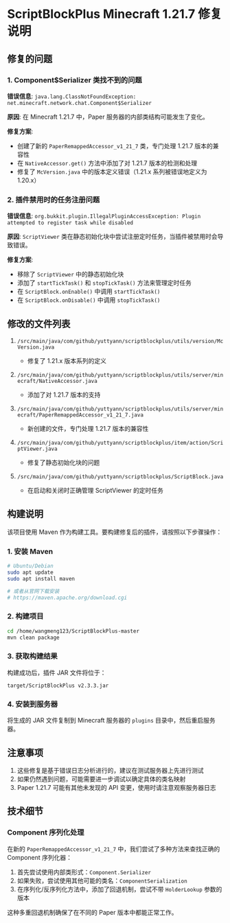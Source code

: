 # ScriptBlockPlus Minecraft 1.21.7 修复说明

## 修复的问题

### 1. Component$Serializer 类找不到的问题
**错误信息**: `java.lang.ClassNotFoundException: net.minecraft.network.chat.Component$Serializer`

**原因**: 在 Minecraft 1.21.7 中，Paper 服务器的内部类结构可能发生了变化。

**修复方案**: 
- 创建了新的 `PaperRemappedAccessor_v1_21_7` 类，专门处理 1.21.7 版本的兼容性
- 在 `NativeAccessor.get()` 方法中添加了对 1.21.7 版本的检测和处理
- 修复了 `McVersion.java` 中的版本定义错误（1.21.x 系列被错误地定义为 1.20.x）

### 2. 插件禁用时的任务注册问题
**错误信息**: `org.bukkit.plugin.IllegalPluginAccessException: Plugin attempted to register task while disabled`

**原因**: `ScriptViewer` 类在静态初始化块中尝试注册定时任务，当插件被禁用时会导致错误。

**修复方案**:
- 移除了 `ScriptViewer` 中的静态初始化块
- 添加了 `startTickTask()` 和 `stopTickTask()` 方法来管理定时任务
- 在 `ScriptBlock.onEnable()` 中调用 `startTickTask()`
- 在 `ScriptBlock.onDisable()` 中调用 `stopTickTask()`

## 修改的文件列表

1. `/src/main/java/com/github/yuttyann/scriptblockplus/utils/version/McVersion.java`
   - 修复了 1.21.x 版本系列的定义

2. `/src/main/java/com/github/yuttyann/scriptblockplus/utils/server/minecraft/NativeAccessor.java`
   - 添加了对 1.21.7 版本的支持

3. `/src/main/java/com/github/yuttyann/scriptblockplus/utils/server/minecraft/PaperRemappedAccessor_v1_21_7.java`
   - 新创建的文件，专门处理 1.21.7 版本的兼容性

4. `/src/main/java/com/github/yuttyann/scriptblockplus/item/action/ScriptViewer.java`
   - 修复了静态初始化块的问题

5. `/src/main/java/com/github/yuttyann/scriptblockplus/ScriptBlock.java`
   - 在启动和关闭时正确管理 ScriptViewer 的定时任务

## 构建说明

该项目使用 Maven 作为构建工具。要构建修复后的插件，请按照以下步骤操作：

### 1. 安装 Maven
```bash
# Ubuntu/Debian
sudo apt update
sudo apt install maven

# 或者从官网下载安装
# https://maven.apache.org/download.cgi
```

### 2. 构建项目
```bash
cd /home/wangmeng123/ScriptBlockPlus-master
mvn clean package
```

### 3. 获取构建结果
构建成功后，插件 JAR 文件将位于：
```
target/ScriptBlockPlus v2.3.3.jar
```

### 4. 安装到服务器
将生成的 JAR 文件复制到 Minecraft 服务器的 `plugins` 目录中，然后重启服务器。

## 注意事项

1. 这些修复是基于错误日志分析进行的，建议在测试服务器上先进行测试
2. 如果仍然遇到问题，可能需要进一步调试以确定具体的类名映射
3. Paper 1.21.7 可能有其他未发现的 API 变更，使用时请注意观察服务器日志

## 技术细节

### Component 序列化处理
在新的 `PaperRemappedAccessor_v1_21_7` 中，我们尝试了多种方法来查找正确的 Component 序列化器：
1. 首先尝试使用内部类形式：`Component.Serializer`
2. 如果失败，尝试使用其他可能的类名：`ComponentSerialization`
3. 在序列化/反序列化方法中，添加了回退机制，尝试不带 `HolderLookup` 参数的版本

这种多重回退机制确保了在不同的 Paper 版本中都能正常工作。